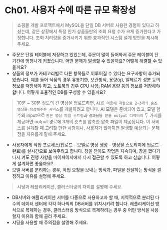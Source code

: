 # Ch01. 사용자 수에 따른 규모 확장성

> 쇼핑몰 개발 프로젝트에서 MySQL을 단일 DB 서버로 사용한 경험이 있다고 하셨는데, 같은 상황에서 특정 인기 상품들만의 조회 요청 수가 크게 증가한다고 가정합니다. 조회 처리량을 증가시키기 위한 효과적인 시스템 설계 방안을 제시해 주세요.

* 주문은 단일 테이블에 저장하고 있었는데, 주문이 많이 들어와서 주문 테이블이 단기간에 엄청나게 커졌습니다. 어떤 문제가 발생할 수 있을까요? 어떻게 해결할 수 있을까요?
* 상품의 정보가 카테고리별로 다른 항목들로 이루어질 수 있다는 요구사항이 추가되었습니다. 예를 들어 식품의 경우 유통기한, 보관방식, 용량(g), 알레르기 성분 등의 정보를 저장해야 하고, 노트북의 경우 CPU 사양, RAM 용량 등의 정보를 저장해야 합니다. 어떻게 효율적인 DB를 구성할 수 있을까요?

> 10분 ~ 30분 정도의 긴 영상을 업로드하면, `AI를 이용해 자동으로 2~3개의 숏츠 영상을 생성해주는 서비스`를 개발하려고 합니다. AI 모델은 준비되어 있고, 모델 함수의 input으로 `원본 영상 파일 스트림`과 `결과물을 받을 output 디렉터리` 두 가지를 제공하면 output 경로에 3개의 숏츠를 압축한 압축 파일이 제공됩니다. 이 서비스를 설계할 때 고려할 만한 사항이나, 사용자가 많아지면 발생할 예상되는 문제점을 자유롭게 말해 주세요. 

* 사용자에게 작업 프로세스(업로드 - 모델로 영상 생성 - 영상을 스토리지에 업로드 - 완료)를 실시간으로 보여주려고 합니다. 창을 닫아도 작업은 지속되며, 창을 껐다가 다시 켜도 진행 사항을 마이페이지에서 다시 접근할 수 있도록 하고 싶습니다. 어떻게 설계하면 좋을까요?
* 모델 서버를 분리하는 경우, 작업 요청을 보내는 방식과, 파일을 전달하는 방식을 결정하고 이유를 설명해 주세요.

> 샤딩과 레플리케이션, 클러스터링의 차이를 설명해 주세요.

- DB서버와 애플리케이션 서버를 다중으로 사용하고자 할 때, 지역적으로 분리된 다수의 데이터 센터에 각각 하나씩의 DB서버를 위치시키려 합니다. 레플리케이션 방식으로 복제하는 경우, 클러스터링 방식으로 복제하려는 경우 중 어떤 방식을 사용할지 이유와 함께 골라 주세요.
- 샤딩을 사용할 때 주의점을 설명해 주세요.

